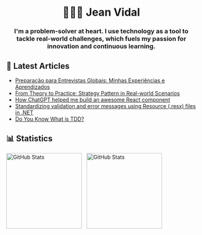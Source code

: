<h1 align="center"> 👩🏻‍💻 Jean Vidal</h1>
<h3 align="center">I'm a problem-solver at heart. I use technology as a tool to tackle real-world challenges, which fuels my passion for innovation and continuous learning.</h3>
<h3 align="center"></h3>

## 📑 Latest Articles
<!-- ARTICLES:START -->
- [Preparação para Entrevistas Globais: Minhas Experiências e Aprendizados](https://dev.to/jvidaln/preparacao-para-entrevistas-globais-minhas-experiencias-e-aprendizados-38p6)
- [From Theory to Practice: Strategy Pattern in Real-world Scenarios](https://dev.to/jvidaln/from-theory-to-practice-strategy-pattern-in-real-world-scenarios-33mc)
- [How ChatGPT helped me build an awesome React component](https://dev.to/jvidaln/how-chatgpt-helped-me-build-an-awesome-react-component-1i77)
- [Standardizing validation and error messages using Resource (.resx) files in .NET](https://dev.to/jvidaln/standardizing-validation-and-error-messages-using-resource-resx-files-in-net-2c9p)
- [Do You Know What is TDD?](https://dev.to/jvidaln/do-you-know-what-is-tdd-10o2)
<!-- ARTICLES:END -->

## 📊 Statistics
<p>
  <img 
    align="left" 
    alt="GitHub Stats" 
    height="200" 
    style="padding-right: 10px;" 
    src="https://github-readme-stats-rongronggg9.vercel.app/api?username=JVIDALN&show_icons=true&theme=tokyonight&include_all_commits=true" 
  />

<img 
      align="left" 
      alt="GitHub Stats" 
      height="200" 
      src="https://github-readme-stats.vercel.app/api/top-langs/?username=JVidalN&theme=tokyonight&layout=compact&custom_title=Technologies&langs_count=9" 
  />

</p>
